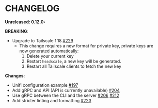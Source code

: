 # CHANGELOG

**Unreleased: 0.12.0:**

**BREAKING**:
- Upgrade to Tailscale 1.18 [#229](https://github.com/juanfont/headscale/pull/229)
    - This change requires a new format for private key, private keys are now generated automatically:
      1. Delete your current key 
      2. Restart `headscale`, a new key will be generated.
      3. Restart all Tailscale clients to fetch the new key



**Changes**:
- Unifi configuration example [#197](https://github.com/juanfont/headscale/pull/197)
- Add gRPC and API (API is currently unavailable) [#204](https://github.com/juanfont/headscale/pull/204)
- Use gRPC between the CLI and the server [#206](https://github.com/juanfont/headscale/pull/206) [#212](https://github.com/juanfont/headscale/pull/212)
- Add stricter linting and formatting [#223](https://github.com/juanfont/headscale/pull/223)
